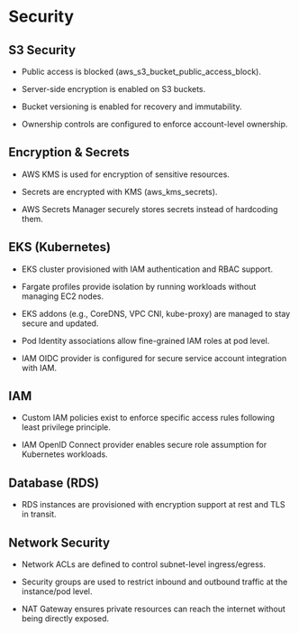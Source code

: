 # Security

## S3 Security

- Public access is blocked (aws_s3_bucket_public_access_block).

- Server-side encryption is enabled on S3 buckets.

- Bucket versioning is enabled for recovery and immutability.

- Ownership controls are configured to enforce account-level ownership.

## Encryption & Secrets

- AWS KMS is used for encryption of sensitive resources.

- Secrets are encrypted with KMS (aws_kms_secrets).

- AWS Secrets Manager securely stores secrets instead of hardcoding them.

## EKS (Kubernetes)

- EKS cluster provisioned with IAM authentication and RBAC support.

- Fargate profiles provide isolation by running workloads without managing EC2 nodes.

- EKS addons (e.g., CoreDNS, VPC CNI, kube-proxy) are managed to stay secure and updated.

- Pod Identity associations allow fine-grained IAM roles at pod level.

- IAM OIDC provider is configured for secure service account integration with IAM.


## IAM

- Custom IAM policies exist to enforce specific access rules following least privilege principle.

- IAM OpenID Connect provider enables secure role assumption for Kubernetes workloads.

## Database (RDS)

- RDS instances are provisioned with encryption support at rest and TLS in transit.

## Network Security

- Network ACLs are defined to control subnet-level ingress/egress.

- Security groups are used to restrict inbound and outbound traffic at the instance/pod level.

- NAT Gateway ensures private resources can reach the internet without being directly exposed.
